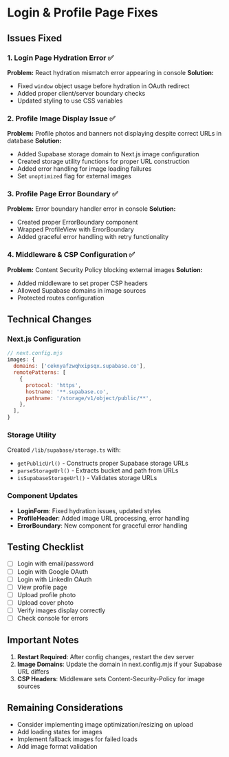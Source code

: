 # Login & Profile Page Fixes

## Issues Fixed

### 1. Login Page Hydration Error ✅
**Problem:** React hydration mismatch error appearing in console
**Solution:**
- Fixed `window` object usage before hydration in OAuth redirect
- Added proper client/server boundary checks
- Updated styling to use CSS variables

### 2. Profile Image Display Issue ✅
**Problem:** Profile photos and banners not displaying despite correct URLs in database
**Solution:**
- Added Supabase storage domain to Next.js image configuration
- Created storage utility functions for proper URL construction
- Added error handling for image loading failures
- Set `unoptimized` flag for external images

### 3. Profile Page Error Boundary ✅
**Problem:** Error boundary handler error in console
**Solution:**
- Created proper ErrorBoundary component
- Wrapped ProfileView with ErrorBoundary
- Added graceful error handling with retry functionality

### 4. Middleware & CSP Configuration ✅
**Problem:** Content Security Policy blocking external images
**Solution:**
- Added middleware to set proper CSP headers
- Allowed Supabase domains in image sources
- Protected routes configuration

## Technical Changes

### Next.js Configuration
```javascript
// next.config.mjs
images: {
  domains: ['ceknyafzwqhxipsqx.supabase.co'],
  remotePatterns: [
    {
      protocol: 'https',
      hostname: '**.supabase.co',
      pathname: '/storage/v1/object/public/**',
    },
  ],
}
```

### Storage Utility
Created `/lib/supabase/storage.ts` with:
- `getPublicUrl()` - Constructs proper Supabase storage URLs
- `parseStorageUrl()` - Extracts bucket and path from URLs
- `isSupabaseStorageUrl()` - Validates storage URLs

### Component Updates
- **LoginForm**: Fixed hydration issues, updated styles
- **ProfileHeader**: Added image URL processing, error handling
- **ErrorBoundary**: New component for graceful error handling

## Testing Checklist
- [ ] Login with email/password
- [ ] Login with Google OAuth
- [ ] Login with LinkedIn OAuth
- [ ] View profile page
- [ ] Upload profile photo
- [ ] Upload cover photo
- [ ] Verify images display correctly
- [ ] Check console for errors

## Important Notes
1. **Restart Required**: After config changes, restart the dev server
2. **Image Domains**: Update the domain in next.config.mjs if your Supabase URL differs
3. **CSP Headers**: Middleware sets Content-Security-Policy for image sources

## Remaining Considerations
- Consider implementing image optimization/resizing on upload
- Add loading states for images
- Implement fallback images for failed loads
- Add image format validation
